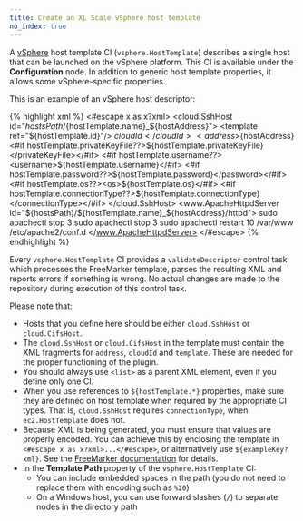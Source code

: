 ```yaml
---
title: Create an XL Scale vSphere host template
no_index: true
---
```


A [vSphere](/xl-deploy/concept/xl-scale-vsphere-plugin.html) host template CI (`vsphere.HostTemplate`) describes a single host that can be launched on the vSphere platform. This CI is available under the **Configuration** node. In addition to generic host template properties, it allows some vSphere-specific properties.

This is an example of an vSphere host descriptor:

{% highlight xml %}
<#escape x as x?xml>
  <list>
    <cloud.SshHost id="${hostsPath}/${hostTemplate.name}_${hostAddress}">
      <template ref="${hostTemplate.id}"/>
      <cloudId>${cloudId}</cloudId>
      <address>${hostAddress}</address>
      <#if hostTemplate.privateKeyFile??><privateKeyFile>${hostTemplate.privateKeyFile}</privateKeyFile></#if>
      <#if hostTemplate.username??><username>${hostTemplate.username}</username></#if>
      <#if hostTemplate.password??><password>${hostTemplate.password}</password></#if>
      <#if hostTemplate.os??><os>${hostTemplate.os}</os></#if>
      <#if hostTemplate.connectionType??><connectionType>${hostTemplate.connectionType}</connectionType></#if>
    </cloud.SshHost>
    <www.ApacheHttpdServer id="${hostsPath}/${hostTemplate.name}_${hostAddress}/httpd">
      <host ref="${hostsPath}/${hostTemplate.name}_${hostAddress}"/>
      <startCommand>sudo apachectl stop</startCommand>
      <startWaitTime>3</startWaitTime>
      <stopCommand>sudo apachectl stop</stopCommand>
      <stopWaitTime>3</stopWaitTime>
      <restartCommand>sudo apachectl restart</restartCommand>
      <restartWaitTime>10</restartWaitTime>
      <defaultDocumentRoot>/var/www</defaultDocumentRoot>
      <configurationFragmentDirectory>/etc/apache2/conf.d</configurationFragmentDirectory>
    </www.ApacheHttpdServer>
  </list>
</#escape>
{% endhighlight %}

Every `vsphere.HostTemplate` CI provides a `validateDescriptor` control task which processes the FreeMarker template, parses the resulting XML and reports errors if something is wrong. No actual changes are made to the repository during execution of this control task.

Please note that:

* Hosts that you define here should be either `cloud.SshHost` or `cloud.CifsHost`.
* The `cloud.SshHost` or `cloud.CifsHost` in the template must contain the XML fragments for `address`, `cloudId` and `template`. These are needed for the proper functioning of the plugin.
* You should always use `<list>` as a parent XML element, even if you define only one CI.
* When you use references to `${hostTemplate.*}` properties, make sure they are defined on host template when required by the appropriate CI types. That is, `cloud.SshHost` requires `connectionType`, when `ec2.HostTemplate` does not.
* Because XML is being generated, you must ensure that values are properly encoded. You can achieve this by enclosing the template in `<#escape x as x?xml>...</#escape>`, or alternatively use `${exampleKey?xml}`. See the [FreeMarker documentation](http://freemarker.org/docs/) for details.
* In the **Template Path** property of the `vsphere.HostTemplate` CI:
    * You can include embedded spaces in the path (you do not need to replace them with encoding such as `%20`)
    * On a Windows host, you can use forward slashes (`/`) to separate nodes in the directory path
